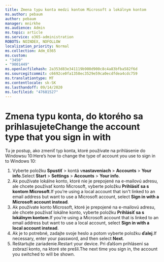 ```yaml
---
title: Zmena typu konta medzi kontom Microsoft a lokálnym kontom
ms.author: pebaum
author: pebaum
manager: mnirkhe
ms.audience: Admin
ms.topic: article
ms.service: o365-administration
ROBOTS: NOINDEX, NOFOLLOW
localization_priority: Normal
ms.collection: Adm_O365
ms.custom:
- "3450"
- "9001449"
ms.openlocfilehash: 2a353d83e341119b900d900c8c4a83bfba582f6d
ms.sourcegitcommit: c6692ce0fa1358ec3529e59ca0ecdfdea4cdc759
ms.translationtype: MT
ms.contentlocale: sk-SK
ms.lasthandoff: 09/14/2020
ms.locfileid: "47681527"
---
```

# <a name="change-the-account-type-that-you-sign-in-with"></a><span data-ttu-id="83a54-102">Zmena typu konta, do ktorého sa prihlasujete</span><span class="sxs-lookup"><span data-stu-id="83a54-102">Change the account type that you sign in with</span></span>

<span data-ttu-id="83a54-103">Tu je postup, ako zmeniť typ konta, ktoré používate na prihlásenie do Windowsu 10:</span><span class="sxs-lookup"><span data-stu-id="83a54-103">Here’s how to change the type of account you use to sign in to Windows 10:</span></span>

1. <span data-ttu-id="83a54-104">Vyberte položku **Spustiť**  >  kontá v**nastaveniach**  >  **Accounts**  >  **Your info**.</span><span class="sxs-lookup"><span data-stu-id="83a54-104">Select **Start** > **Settings** > **Accounts** > **Your info**.</span></span>
2. <span data-ttu-id="83a54-105">Ak používate lokálne konto, ktoré nie je prepojené na e-mailovú adresu, ale chcete používať konto Microsoft, vyberte položku **Prihlásiť sa s kontom Microsoft**.</span><span class="sxs-lookup"><span data-stu-id="83a54-105">If you’re using a local account that isn't linked to an email address but want to use a Microsoft account, select **Sign in with a Microsoft account instead**.</span></span>
3. <span data-ttu-id="83a54-106">Ak používate konto Microsoft, ktoré je prepojené na e-mailovú adresu, ale chcete používať lokálne konto, vyberte položku **Prihlásiť sa s lokálnym kontom**.</span><span class="sxs-lookup"><span data-stu-id="83a54-106">If you’re using a Microsoft account that is linked to an email address but want to use a local account, select **Sign in with a local account instead**.</span></span>
4. <span data-ttu-id="83a54-107">Ak je to potrebné, zadajte svoje heslo a potom vyberte položku **ďalej**.</span><span class="sxs-lookup"><span data-stu-id="83a54-107">If necessary, enter your password, and then select **Next**.</span></span>
5. <span data-ttu-id="83a54-108">Reštartujte zariadenie.</span><span class="sxs-lookup"><span data-stu-id="83a54-108">Restart your device.</span></span> <span data-ttu-id="83a54-109">Pri ďalšom prihlásení sa zobrazí konto, na ktoré ste prešli.</span><span class="sxs-lookup"><span data-stu-id="83a54-109">The next time you sign in, the account you switched to will be shown.</span></span>